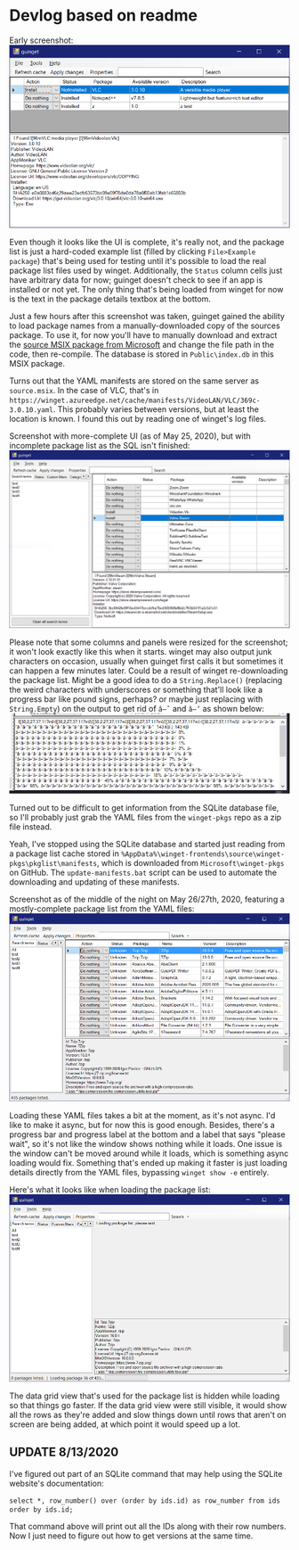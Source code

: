 # Devlog based on readme

Early screenshot:
![](images/screenshot.png?raw=true)

Even though it looks like the UI is complete, it's really not, and the package list is just a hard-coded example list (filled by clicking `File>Example package`) that's being used for testing until it's possible to load the real package list files used by winget. Additionally, the `Status` column cells just have arbitrary data for now; guinget doesn't check to see if an app is installed or not yet. The only thing that's being loaded from winget for now is the text in the package details textbox at the bottom.

Just a few hours after this screenshot was taken, guinget gained the ability to load package names from a manually-downloaded copy of the sources package. To use it, for now you'll have to manually download and extract the [source MSIX package from Microsoft](https://winget.azureedge.net/cache/source.msix) and change the file path in the code, then re-compile. The database is stored in `Public\index.db` in this MSIX package.

Turns out that the YAML manifests are stored on the same server as `source.msix`. In the case of VLC, that's in `https://winget.azureedge.net/cache/manifests/VideoLAN/VLC/369c-3.0.10.yaml`. This probably varies between versions, but at least the location is known. I found this out by reading one of winget's log files.

Screenshot with more-complete UI (as of May 25, 2020), but with incomplete package list as the SQL isn't finished:
![](images/screenshot-morecompleteui_butincompletepkglist.png?raw=true)

Please note that some columns and panels were resized for the screenshot; it won't look exactly like this when it starts. winget may also output junk characters on occasion, usually when guinget first calls it but sometimes it can happen a few minutes later. Could be a result of winget re-downloading the package list. Might be a good idea to do a `String.Replace()` (replacing the weird characters with underscores or something that'll look like a progress bar like pound signs, perhaps? or maybe just replacing with `String.Empty`) on the output to get rid of `â–ˆ` and `â–’` as shown below:
![](images/screenshot-sometimes-winget-makes-a-mess-of-the-details.png?raw=true)

Turned out to be difficult to get information from the SQLite database file, so I'll probably just grab the YAML files from the `winget-pkgs` repo as a zip file instead.

Yeah, I've stopped using the SQLite database and started just reading from a package list cache stored in `%AppData%\winget-frontends\source\winget-pkgs\pkglist\manifests`, which is downloaded from `Microsoft\winget-pkgs` on GitHub. The `update-manifests.bat` script can be used to automate the downloading and updating of these manifests.

Screenshot as of the middle of the night on May 26/27th, 2020, featuring a mostly-complete package list from the YAML files:
![](images/screenshot-mostly-complete-packagelist.png?raw=true)

Loading these YAML files takes a bit at the moment, as it's not async. I'd like to make it async, but for now this is good enough. Besides, there's a progress bar and progress label at the bottom and a label that says "please wait", so it's not like the window shows nothing while it loads. One issue is the window can't be moved around while it loads, which is something async loading would fix. Something that's ended up making it faster is just loading details directly from the YAML files, bypassing `winget show -e` entirely.

Here's what it looks like when loading the package list:
![](images/screenshot-loading-progress.png?raw=true)

The data grid view that's used for the package list is hidden while loading so that things go faster. If the data grid view were still visible, it would show all the rows as they're added and slow things down until rows that aren't on screen are being added, at which point it would speed up a lot.

## UPDATE 8/13/2020
I've figured out part of an SQLite command that may help using the SQLite website's documentation:
```sqlite
select *, row_number() over (order by ids.id) as row_number from ids order by ids.id;
```

That command above will print out all the IDs along with their row numbers. Now I just need to figure out how to get versions at the same time.